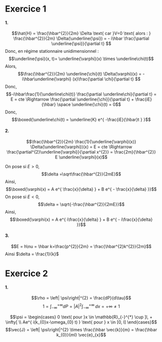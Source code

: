 # Exercice 1
#### 1.
$$\hat{H} = \frac{\hbar^{2}}{2m} \Delta \text{ car }V=0 \text{ alors : } \frac{\hbar^{2}}{2m} \Delta(\underline{\psi}) = - i\hbar \frac{\partial \underline{\psi}}{\partial t} $$
Donc, en régime stationnaire unidimensionnel : 
$$\underline{\psi}(x, t)= \underline{\varphi}(x) \times \underline\chi(t)$$
Alors, 
$$\frac{\hbar^{2}}{2m} \underline{\chi}(t) \Delta(\varphi)(x) = -i\hbar\underline{\varphi} (x)\frac{\partial \chi}{\partial t} $$
Donc, 
$$-i\hbar\frac{1}{\underline\chi(t)} \frac{\partial \underline\chi}{\partial t} = E = cte \Rightarrow \frac{\partial \underline{\chi}}{\partial t}  + \frac{iE}{\hbar} \space \underline{\chi}(t) = 0$$
Donc, 
$$\boxed{\underline\chi(t) = \underline{K} e^{ -\frac{iE}{\hbar}t } }$$

#### 2.
$$\frac{\hbar^{2}}{2m} \frac{1}{\underline{\varphi}(x)} \Delta(\underline{\varphi})(x)  = E = cte \Rightarrow \frac{\partial^{2}\underline{\varphi}}{\partial x^{2}} = \frac{2m}{\hbar^{2}} E \underline{\varphi}(x)$$

On pose si $E >0$, 
$$\delta =\sqrt\frac{\hbar^{2}}{2mE}$$
Ainsi, 
$$\boxed{\varphi(x) = A e^{ \frac{x}{\delta} } + B e^{ - \frac{x}{\delta} }}$$
On pose si $E <0$, 
$$\delta = \sqrt{-\frac{\hbar^{2}}{2mE}}$$
Ainsi, 
$$\boxed{\varphi(x) = A e^{ i\frac{x}{\delta} } + B e^{ - i\frac{x}{\delta} }}$$

#### 3.
$$E = h\nu = \hbar k=\frac{p^{2}}{2m} = \frac{\hbar^{2}k^{2}}{2m}$$
Ainsi $\delta = \frac{1}{k}$

# Exercice 2
#### 1.
$$\rho = \left| \psi\right|^{2} = \frac{dP}{d\tau}$$
$$1 = \int_{-\infty}^{+ \infty} dP = \left| A\right|^{2}\int_{- \infty}^{+ \infty}  \, dx = + \infty \neq 1$$

$$\psi  = \begin{cases}
0 \text{ pour }x \in \mathbb{R}_{-}^{*} \cup ]l, + \infty[ \\
Ae^{ i(k_{0}x-\omega_{0} t) } \text{ pour } x \in [0, l]
\end{cases}$$
$$\vec{J} = \left| \psi\right|^{2} \times \frac{\hbar \vec{k}}{m} = \frac{\hbar k_{0}}{ml} \vec{e}_{x}$$
